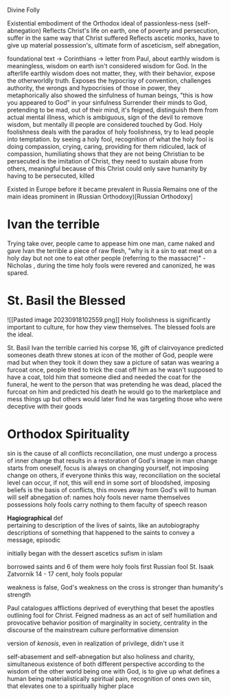 Divine Folly

Existential embodiment of the Orthodox ideal of passionless-ness (self-abnegation)
Reflects Christ's life on earth, one of poverty and persecution, suffer in the same way that Christ suffered
Reflects ascetic monks, have to give up material possession's, ultimate form of asceticism, self abnegation, 


foundational text -> Corinthians -> letter from Paul, about earthly wisdom is meaningless, wisdom on earth isn't considered wisdom for God. In the afterlife earthly wisdom does not matter, they, with their behavior, expose the otherworldly truth. Exposes the hypocrisy of convention, challenges authority, the wrongs and hypocrisies of those in power, they metaphorically also showed the sinfulness of human beings, "this is how you appeared to God" in your sinfulness 
Surrender their minds to God, pretending to be mad, out of their mind, it's feigned, distinguish them from actual mental illness, which is ambiguous, sign of the devil to remove wisdom, but mentally ill people are considered touched by God. 
Holy foolishness deals with the paradox of holy foolishness, try to lead people into temptation. 
	by seeing a holy fool, recognition of what the holy fool is doing
	compassion, crying, caring, providing for them
	ridiculed, lack of compassion, humiliating
		shows that they are not being Christian
		to be persecuted is the imitation of Christ, they need to sustain abuse from others, meaningful because of this
			Christ could only save humanity by having to be persecuted, killed
			

Existed in Europe before it became prevalent in Russia
Remains one of the main ideas prominent in (Russian Orthodoxy)[Russian Orthodoxy]

# Ivan the terrible
Trying take over,
people came to appease him
one man, came naked and gave Ivan the terrible a piece of raw flesh, "why is it a sin to eat meat on a holy day but not one to eat other people (referring to the massacre)" - Nicholas , during the time holy fools were revered and canonized, he was spared. 



# St. Basil the Blessed
![[Pasted image 20230918102559.png]]
Holy foolishness is significantly important to culture, for how they view themselves. 
The blessed fools are the ideal.

St. Basil
Ivan the terrible carried his corpse
16, gift of clairvoyance
predicted someones death 
threw stones at icon of the mother of God, people were mad but when they took it down they saw a picture of satan
was wearing a furcoat once, people tried to trick the coat off him as he wasn't supposed to have a coat, told him that someone died and needed the coat for the funeral, he went to the person that was pretending he was dead, placed the furcoat on him and predicted his death
he would go to the marketplace and mess things up but others would later find he was targeting those who were deceptive with their goods 

# Orthodox Spirituality
sin is the cause of all conflicts
reconciliation, one must undergo a process of inner change that results in a restoration of God's image in man
change starts from oneself, focus is always on changing yourself, not imposing change on others, if everyone thinks this way, reconciliation on the societal level can occur, if not, this will end in some sort of bloodshed, imposing beliefs is the basis of conflicts, this moves away from God's will to human will
self abnegation of: 
	names
		holy fools never name themselves
	possessions
		holy fools carry nothing to them
	faculty of speech
	reason

<div class="def"><b>Hagiographical</b>
<span class="cm-hashtag cm-hashtag-end cm-meta cm-tag-def">def</span>
<br>
pertaining to description of the lives of saints, like an autobiography <br>
descriptions of something that happened to the saints to convey a message, episodic
</div>

initially began with the dessert ascetics
sufism in islam

borrowed saints and 6 of them were holy fools
first Russian fool St. Isaak Zatvornik
14 - 17 cent, holy fools popular 

weakness is false, God's weakness on the cross is stronger than humanity's strength

Paul catalogues afflictions deprived of everything that beset the apostles outlining fool for Christ.
Feigned madness as an act of self humiliation and provocative behavior 
position of marginality in society, centrality in the discourse of the mainstream culture
performative dimension

version of *kenosis*, even in realization of privilege, didn't use it

self-abasement and self-abnegation but also holiness and charity, simultaneous existence of both 
different perspective according to the wisdom of the other world
being one with God, is to give up what defines a human being materialistically
spiritual pain, recognition of ones own sin, that elevates one to a spiritually higher place
